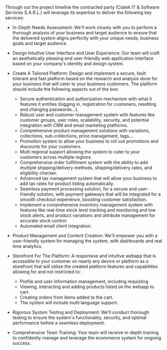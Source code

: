 Through out the project timeline the contracted party (Ciatek IT & Software Services S.A.R.L.) will leverage its expertise to deliver the following key services:

- In-Depth Needs Assessment: We'll work closely with you to perform a thorough analysis of your business and target audience to ensure that the delivered system aligns perfectly with your unique needs, business goals and target audience.

- Design Intuitive User Interface and User Experience: Our team will craft an aesthetically pleasing and user-friendly web application interface based on your company's identity and design system.

- Create A Tailored Platform: Design and implement a secure, fault tolerant and fast platform based on the research and analysis done for your business that will cater to your business customers. The platform should include the following aspects out of the box:
	- Secure authentication and authorization mechanism with what it features it entitles (logging in, registration for customers, resetting and changing passwords...).
	- Robust user and customer management system with features like customer groups, user roles, scalability, security, and potential integration with CRM and email marketing platforms.
	- Comprehensive product management solutions with variations, collections, sub-collections, price management, tags...
	- Promotion system to allow your business to roll out promotions and discounts for your customers.
	- Multi regional support allowing the system to cater to your customers across multiple regions.
	- Comprehensive order fulfillment system with the ability to add multiple shipping/delivery methods, shipping/delivery rates, and eligibility checker.
	- Advanced tax management system that will allow your business to add tax rates for product listing automatically.
	- Seamless payment processing solution, for a secure and user-friendly solution, with payment gateways that will be integrated for a smooth checkout experience, boosting customer satisfaction.
	- Implement a comprehensive inventory management system with features like real-time stock level tracking and monitoring and low stock alerts, and product variations and attribute management for accurate stock control.
	- Automated email client integration.

- Product Management and Content Creation: We'll empower you with a user-friendly system for managing the system, with dashboards and real time analytics.

- Storefront For The Platform: A responsive and intuitive webapp that is accessible to your customer on nearly any device or platform as a storefront that will utilize the created platform features and capabilities allowing for and not restricted to:
	- Profile and user information management, including requisting 
	- Viewing, interacting and adding products listed on the webapp to cart.
	- Creating orders from items added to the cart.
	- The system will include multi language support.

- Rigorous System Testing and Deployment: We'll conduct thorough testing to ensure the system's functionality, security, and optimal performance before a seamless deployment.

- Comprehensive Team Training: Your team will receive in-depth training to confidently manage and leverage the ecommerce system for ongoing success.